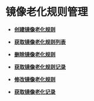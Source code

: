 # 镜像老化规则管理<a name="swr_02_0039"></a>

 

-   **[创建镜像老化规则](创建镜像老化规则.md)**  

-   **[获取镜像老化规则列表](获取镜像老化规则列表.md)**  

-   **[删除镜像老化规则](删除镜像老化规则.md)**  

-   **[获取镜像老化规则记录](获取镜像老化规则记录.md)**  

-   **[修改镜像老化规则](修改镜像老化规则.md)**  

-   **[获取镜像老化记录](获取镜像老化记录.md)**  


